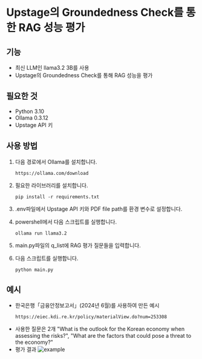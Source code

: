 # Upstage의 Groundedness Check를 통한 RAG 성능 평가

## 기능
- 최신 LLM인 llama3.2 3B를 사용
- Upstage의 Groundedness Check를 통해 RAG 성능을 평가

## 필요한 것
- Python 3.10
- Ollama 0.3.12
- Upstage API 키

## 사용 방법
1. 다음 경로에서 Ollama를 설치합니다.
   ```
   https://ollama.com/download
   ```
2. 필요한 라이브러리를 설치합니다.
   ```
   pip install -r requirements.txt
   ```
3. .env파일에서 Upstage API 키와 PDF file path를 환경 변수로 설정합니다.
   
4. powershell에서 다음 스크립트를 실행합니다.
   ```
   ollama run llama3.2
   ```
5. main.py파일의 q_list에 RAG 평가 질문들을 입력합니다.
   
6. 다음 스크립트를 실행합니다.
   ```
   python main.py
   ```

## 예시
- 한국은행「금융안정보고서」(2024년 6월)를 사용하여 만든 예시
   ```
   https://eiec.kdi.re.kr/policy/materialView.do?num=253308
   ```
- 사용한 질문은 2개 "What is the outlook for the Korean economy when assessing the risks?", "What are the factors that could pose a threat to the economy?"
- 평가 결과
  ![example](https://github.com/user-attachments/assets/2be3c59a-b1b4-4167-8620-4ca0d736ede8)
